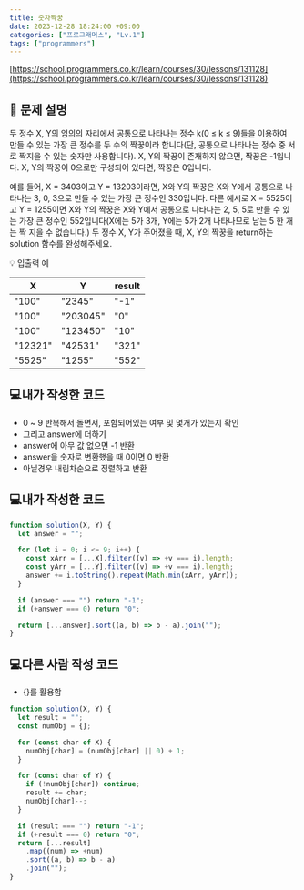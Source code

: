 ```yaml
---
title: 숫자짝꿍
date: 2023-12-28 18:24:00 +09:00
categories: ["프로그래머스", "Lv.1"]
tags: ["programmers"]
---
```


[https://school.programmers.co.kr/learn/courses/30/lessons/131128](https://school.programmers.co.kr/learn/courses/30/lessons/131128)

## 📔 문제 설명

두 정수 X, Y의 임의의 자리에서 공통으로 나타나는 정수 k(0 ≤ k ≤ 9)들을 이용하여 만들 수 있는 가장 큰 정수를 두 수의 짝꿍이라 합니다(단, 공통으로 나타나는 정수 중 서로 짝지을 수 있는 숫자만 사용합니다). X, Y의 짝꿍이 존재하지 않으면, 짝꿍은 -1입니다. X, Y의 짝꿍이 0으로만 구성되어 있다면, 짝꿍은 0입니다.

예를 들어, X = 3403이고 Y = 13203이라면, X와 Y의 짝꿍은 X와 Y에서 공통으로 나타나는 3, 0, 3으로 만들 수 있는 가장 큰 정수인 330입니다. 다른 예시로 X = 5525이고 Y = 1255이면 X와 Y의 짝꿍은 X와 Y에서 공통으로 나타나는 2, 5, 5로 만들 수 있는 가장 큰 정수인 552입니다(X에는 5가 3개, Y에는 5가 2개 나타나므로 남는 5 한 개는 짝 지을 수 없습니다.)
두 정수 X, Y가 주어졌을 때, X, Y의 짝꿍을 return하는 solution 함수를 완성해주세요.

💡 입출력 예

| X       | Y        | result |
| ------- | -------- | ------ |
| "100"   | "2345"   | "-1"   |
| "100"   | "203045" | "0"    |
| "100"   | "123450" | "10"   |
| "12321" | "42531"  | "321"  |
| "5525"  | "1255"   | "552"  |

## 💻내가 작성한 코드

- 0 ~ 9 반복해서 돌면서, 포함되어있는 여부 및 몇개가 있는지 확인
- 그리고 answer에 더하기
- answer에 아무 값 없으면 -1 반환
- answer을 숫자로 변환했을 때 0이면 0 반환
- 아닐경우 내림차순으로 정렬하고 반환

## 💻내가 작성한 코드

```js
function solution(X, Y) {
  let answer = "";

  for (let i = 0; i <= 9; i++) {
    const xArr = [...X].filter((v) => +v === i).length;
    const yArr = [...Y].filter((v) => +v === i).length;
    answer += i.toString().repeat(Math.min(xArr, yArr));
  }

  if (answer === "") return "-1";
  if (+answer === 0) return "0";

  return [...answer].sort((a, b) => b - a).join("");
}
```

## 💻다른 사람 작성 코드

- {}를 활용함

```js
function solution(X, Y) {
  let result = "";
  const numObj = {};

  for (const char of X) {
    numObj[char] = (numObj[char] || 0) + 1;
  }

  for (const char of Y) {
    if (!numObj[char]) continue;
    result += char;
    numObj[char]--;
  }

  if (result === "") return "-1";
  if (+result === 0) return "0";
  return [...result]
    .map((num) => +num)
    .sort((a, b) => b - a)
    .join("");
}
```
